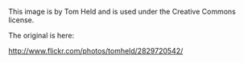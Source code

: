 This image is by Tom Held and is used under the Creative Commons license.

The original is here:

http://www.flickr.com/photos/tomheld/2829720542/
